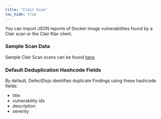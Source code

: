 ```yaml
---
title: "Clair Scan"
toc_hide: true
---
```

You can import JSON reports of Docker image vulnerabilities found by a Clair scan or the Clair Klar client.

### Sample Scan Data
Sample Clair Scan scans can be found [here](https://github.com/DefectDojo/django-DefectDojo/tree/master/unittests/scans/clair).

### Default Deduplication Hashcode Fields
By default, DefectDojo identifies duplicate Findings using these hashcode fields:

- title
- vulnerability ids
- description
- severity
